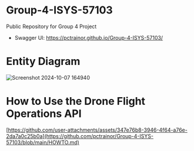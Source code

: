 # Group-4-ISYS-57103

Public Repository for Group 4 Project

- Swagger UI: https://pctrainor.github.io/Group-4-ISYS-57103/

# Entity Diagram

![Screenshot 2024-10-07 164940](https://github.com/user-attachments/assets/347e76b8-3946-4f64-a76e-2da7a0c25b0a)


# How to Use the Drone Flight Operations API

[https://github.com/user-attachments/assets/347e76b8-3946-4f64-a76e-2da7a0c25b0a](https://github.com/pctrainor/Group-4-ISYS-57103/blob/main/HOWTO.md)
